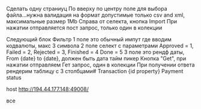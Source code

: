 Сделать одну страниуц
По вверху по центру поле для выбора файла...нужна валидация на формат допустимые только csv and xml, максимальные размер 1Mb
Справа от селекта, кнопка Import
При нажатии отправляется пост запрос, только один в колекции

Следующий блок Фильтр 
1 поле это обычный импут где вводим кодвалюты, макс 3 символа
2 поле селект с параметрами
        Approved = 1,
        Failed = 2,
        Rejected = 3,
        Finished = 4
        Done = 5
3 поле это рендф даты, From {date} to {date}, должен быть дата тайм пикер
Кнопка "Get", при нажатии отправляем Гет запрос, один в колекции
При получении ответа рендерим таблицу с 3 столбцами#
Transaction {id property}
Payment  
status


host http://194.44.177.148:49008/

все